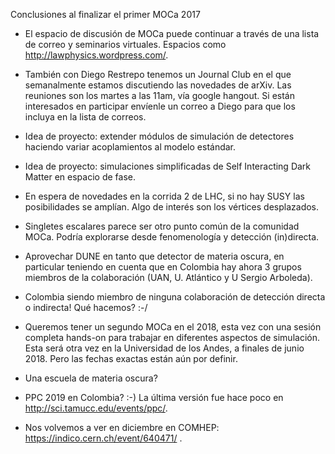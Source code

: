 Conclusiones al finalizar el primer MOCa 2017

* El espacio de discusión de MOCa puede continuar a través de una lista de correo y seminarios virtuales.
Espacios como http://lawphysics.wordpress.com/.

* También con Diego Restrepo tenemos un Journal Club en el que semanalmente estamos discutiendo las novedades de arXiv. Las reuniones son los martes a las 11am, vía google hangout. Si están interesados en participar envíenle un correo a Diego para que los incluya en la lista de correos.

* Idea de proyecto: extender módulos de simulación de detectores haciendo variar acoplamientos al modelo estándar.

* Idea de proyecto: simulaciones simplificadas de Self Interacting Dark Matter en espacio de fase.

* En espera de novedades en la corrida 2 de LHC, si no hay SUSY las posibilidades se amplían. Algo de interés son los vértices desplazados.

* Singletes escalares parece ser otro punto común de la comunidad MOCa. Podría explorarse desde fenomenología y detección (in)directa.

* Aprovechar DUNE en tanto que detector de materia oscura, en particular teniendo en cuenta que en Colombia hay ahora 3 grupos miembros de la colaboración (UAN, U. Atlántico y U Sergio Arboleda).

* Colombia siendo miembro de ninguna colaboración de detección directa o indirecta! Qué hacemos? :-/

* Queremos tener un segundo MOCa en el 2018, esta vez con una sesión completa hands-on para trabajar en diferentes aspectos de simulación. Esta será otra vez en la Universidad de los Andes, a finales de junio 2018. Pero las fechas exactas están aún por definir.

* Una escuela de materia oscura?

* PPC 2019 en Colombia? :-) La última versión fue hace poco en http://sci.tamucc.edu/events/ppc/.

* Nos volvemos a ver en diciembre en COMHEP: https://indico.cern.ch/event/640471/ .
